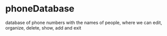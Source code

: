 # phoneDatabase
database of phone numbers with the names of people, where we can edit, organize, delete, show, add and exit
